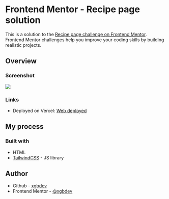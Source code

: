 # Frontend Mentor - Recipe page solution

This is a solution to the [Recipe page challenge on Frontend Mentor](https://www.frontendmentor.io/challenges/recipe-page-KiTsR8QQKm). Frontend Mentor challenges help you improve your coding skills by building realistic projects. 

## Overview

### Screenshot

![](https://img001.prntscr.com/file/img001/st41XDiORzmspzH0LQdmrw.png)

### Links

- Deployed on Vercel: [Web deployed](https://recipe-page-bcwv.vercel.app/)

## My process

### Built with

- HTML
- [TailwindCSS](https://tailwindcss.com/) - JS library

## Author

- Github - [xgbdev](https://www.github.com/xgbdev)
- Frontend Mentor - [@xgbdev](https://www.frontendmentor.io/profile/xgbdev)
